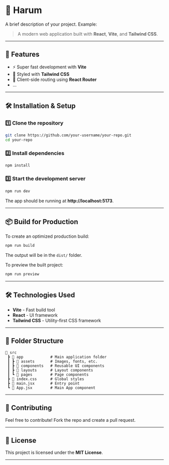 # 📌 Harum

A brief description of your project. Example:

> A modern web application built with **React**, **Vite**, and **Tailwind CSS**.

---

## 🚀 Features

- ⚡ Super fast development with **Vite**
- 🎨 Styled with **Tailwind CSS**
- 🔄 Client-side routing using **React Router**
- ...

---

## 🛠 Installation & Setup

### 1️⃣ Clone the repository

```sh
git clone https://github.com/your-username/your-repo.git
cd your-repo
```

### 2️⃣ Install dependencies

```sh
npm install
```

### 3️⃣ Start the development server

```sh
npm run dev
```

The app should be running at **http://localhost:5173**.

---

## 📦 Build for Production

To create an optimized production build:

```sh
npm run build
```

The output will be in the `dist/` folder.

To preview the built project:

```sh
npm run preview
```

---

## 🛠 Technologies Used

- **Vite** - Fast build tool
- **React** - UI framework
- **Tailwind CSS** - Utility-first CSS framework

---

## 📄 Folder Structure

```
📂 src
 ┣ 📂 app            # Main application folder
 ┃ ┣ 📂 assets       # Images, fonts, etc.
 ┃ ┣ 📂 components   # Reusable UI components
 ┃ ┣ 📂 layouts      # Layout components
 ┃ ┗ 📂 pages        # Page components
 ┣ 📜 index.css      # Global styles
 ┣ 📜 main.jsx       # Entry point
 ┗ 📜 App.jsx        # Main App component
```

---

## 🤝 Contributing

Feel free to contribute! Fork the repo and create a pull request.

---

## 📜 License

This project is licensed under the **MIT License**.

---
